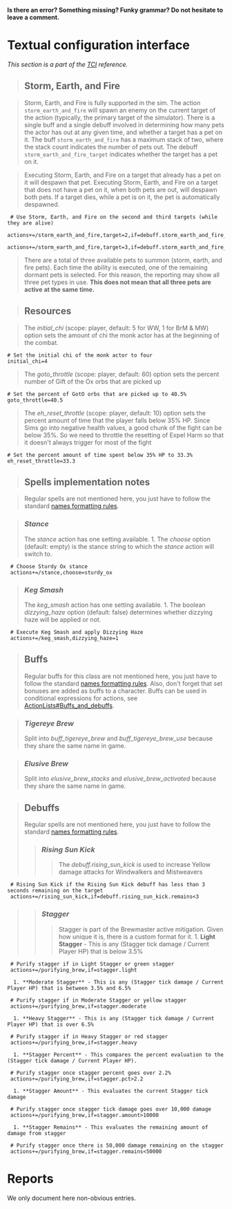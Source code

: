 **Is there an error? Something missing? Funky grammar? Do not hesitate to leave a comment.**



# Textual configuration interface
_This section is a part of the [TCI](TextualConfigurationInterface.md) reference._
> ## Storm, Earth, and Fire

> Storm, Earth, and Fire is fully supported in the sim. The action `storm_earth_and_fire` will spawn an enemy on the current target of the action (typically, the primary target of the simulator). There is a single buff and a single debuff involved in determining how many pets the actor has out at any given time, and whether a target has a pet on it. The buff `storm_earth_and_fire` has a maximum stack of two, where the stack count indicates the number of pets out. The debuff `storm_earth_and_fire_target` indicates whether the target has a pet on it.

> Executing Storm, Earth, and Fire on a target that already has a pet on it will despawn that pet. Executing Storm, Earth, and Fire on a target that does not have a pet on it, when both pets are out, will despawn both pets. If a target dies, while a pet is on it, the pet is automatically despawned.
```
 # Use Storm, Earth, and Fire on the second and third targets (while they are alive)
 actions+=/storm_earth_and_fire,target=2,if=debuff.storm_earth_and_fire_target.down
 actions+=/storm_earth_and_fire,target=3,if=debuff.storm_earth_and_fire_target.down
```

> There are a total of three available pets to summon (storm, earth, and fire pets). Each time the ability is executed, one of the remaining dormant pets is selected. For this reason, the reporting may show all three pet types in use. **This does not mean that all three pets are active at the same time.**

> ## Resources

> The _initial\_chi_ (scope: player, default: 5 for WW, 1 for BrM & MW) option sets the amount of chi the monk actor has at the beginning of the combat.
```
# Set the initial chi of the monk actor to four
initial_chi=4
```
> The _goto\_throttle_ (scope: player, default: 60) option sets the percent number of Gift of the Ox orbs that are picked up
```
# Set the percent of GotO orbs that are picked up to 40.5%
goto_throttle=40.5
```
> The _eh\_reset\_throttle_ (scope: player, default: 10) option sets the percent amount of time that the player falls below 35% HP. Since Sims go into negative health values, a good chunk of the fight can be below 35%. So we need to throttle the resetting of Expel Harm so that it doesn't always trigger for most of the fight
```
# Set the percent amount of time spent below 35% HP to 33.3%
eh_reset_throttle=33.3
```
> ## Spells implementation notes

> Regular spells are not mentioned here, you just have to follow the standard [names formatting rules](TextualConfigurationInterface#Names_formatting.md).

> ### _Stance_
> The _stance_ action has one setting available.
    1. The _choose_ option (default: empty) is the stance string to which the _stance_ action will switch to.
```
 # Choose Sturdy Ox stance
 actions+=/stance,choose=sturdy_ox
```

> ### _Keg Smash_
> The _keg\_smash_ action has one setting available.
    1. The boolean _dizzying\_haze_ option (default: false) determines whether dizzying haze will be applied or not.
```
 # Execute Keg Smash and apply Dizzying Haze
 actions+=/keg_smash,dizzying_haze=1
```

> ## Buffs
> Regular buffs for this class are not mentioned here, you just have to follow the standard [names formatting rules](TextualConfigurationInterface#Names_formatting.md). Also, don't forget that set bonuses are added as buffs to a character. Buffs can be used in conditional expressions for actions, see [ActionLists#Buffs\_and\_debuffs](ActionLists#Buffs_and_debuffs.md).

> ### _Tigereye Brew_
> Split into _buff\_tigereye\_brew_ and _buff\_tigereye\_brew\_use_ because they share the same name in game.

> ### _Elusive Brew_
> Split into _elusive\_brew\_stacks_ and _elusive\_brew\_activated_ because they share the same name in game.

> ## Debuffs
> Regular spells are not mentioned here, you just have to follow the standard [names formatting rules](TextualConfigurationInterface#Names_formatting.md).
> > ### _Rising Sun Kick_
> > > The _debuff.rising\_sun\_kick_ is used to increase Yellow damage attacks for Windwalkers and Mistweavers
```
 # Rising Sun Kick if the Rising Sun Kick debuff has less than 3 seconds remaining on the target
 actions+=/rising_sun_kick,if=debuff.rising_sun_kick.remains<3
```

> > ### _Stagger_
> > > Stagger is part of the Brewmaster active mitigation. Given how unique it is, there is a custom format for it.
      1. **Light Stagger** - This is any (Stagger tick damage / Current Player HP) that is below 3.5%
```
 # Purify stagger if in Light Stagger or green stagger
 actions+=/purifying_brew,if=stagger.light
```
      1. **Moderate Stagger** - This is any (Stagger tick damage / Current Player HP) that is between 3.5% and 6.5%
```
 # Purify stagger if in Moderate Stagger or yellow stagger
 actions+=/purifying_brew,if=stagger.moderate
```
      1. **Heavy Stagger** - This is any (Stagger tick damage / Current Player HP) that is over 6.5%
```
 # Purify stagger if in Heavy Stagger or red stagger
 actions+=/purifying_brew,if=stagger.heavy
```
      1. **Stagger Percent** - This compares the percent evaluation to the (Stagger tick damage / Current Player HP).
```
 # Purify stagger once stagger percent goes over 2.2%
 actions+=/purifying_brew,if=stagger.pct>2.2
```
      1. **Stagger Amount** - This evaluates the current Stagger tick damage
```
 # Purify stagger once stagger tick damage goes over 10,000 damage
 actions+=/purifying_brew,if=stagger.amount>10000
```
      1. **Stagger Remains** - This evaluates the remaining amount of damage from stagger
```
 # Purify stagger once there is 50,000 damage remaining on the stagger
 actions+=/purifying_brew,if=stagger.remains<50000
```

# Reports
We only document here non-obvious entries.